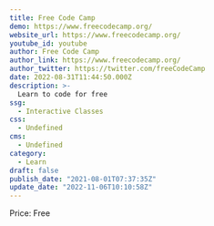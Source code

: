 ```yaml
---
title: Free Code Camp
demo: https://www.freecodecamp.org/
website_url: https://www.freecodecamp.org/
youtube_id: youtube
author: Free Code Camp
author_link: https://www.freecodecamp.org/
author_twitter: https://twitter.com/freeCodeCamp
date: 2022-08-31T11:44:50.000Z
description: >-
  Learn to code for free
ssg:
  - Interactive Classes
css:
  - Undefined
cms:
  - Undefined
category:
  - Learn
draft: false
publish_date: "2021-08-01T07:37:35Z"
update_date: "2022-11-06T10:10:58Z"
---
```


Price: Free
